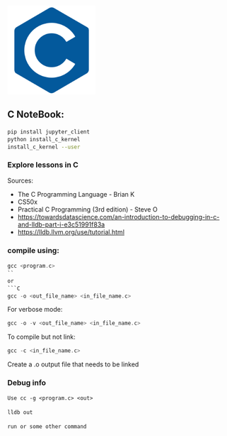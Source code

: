 
<img src="c_plain_logo.png" alt="C logo" width="200" height="200">


## C NoteBook:

```bash
pip install jupyter_client
python install_c_kernel
install_c_kernel --user
```


### Explore lessons in C  
Sources: 
- The C Programming Language - Brian K
- CS50x
- Practical C Programming (3rd edition) - Steve O
- https://towardsdatascience.com/an-introduction-to-debugging-in-c-and-lldb-part-i-e3c51991f83a
- https://lldb.llvm.org/use/tutorial.html


### compile using:
```C
gcc <program.c>
``
or
```C
gcc -o <out_file_name> <in_file_name.c>
```
For verbose mode:
```C
gcc -o -v <out_file_name> <in_file_name.c>
```
To compile but not link:
```C
gcc -c <in_file_name.c>
```
Create a .o output file that needs to be linked  


### Debug info
```
Use cc -g <program.c> <out>

lldb out

run or some other command
```